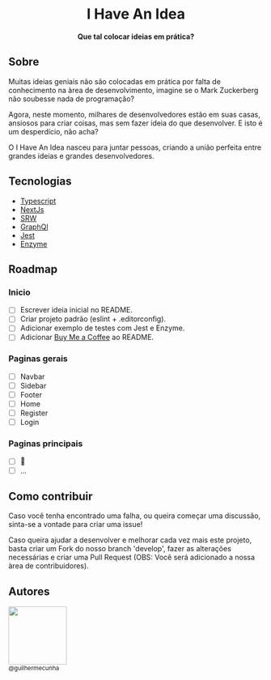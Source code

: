<h1 align="center">I Have An Idea</h1>

<div align="center">
  <p>
    <strong>Que tal colocar ideias em prática?</strong>
  </p>
</div>

## Sobre

Muitas ideias geniais não são colocadas em prática por falta de conhecimento na àrea de desenvolvimento, imagine se o Mark Zuckerberg não soubesse nada de programação?

Agora, neste momento, milhares de desenvolvedores estão em suas casas, ansiosos para criar coisas, mas sem fazer ideia do que desenvolver. E isto é um desperdício, não acha?

O I Have An Idea nasceu para juntar pessoas, criando a união perfeita entre grandes ideias e grandes desenvolvedores.

## Tecnologias

- [Typescript](https://github.com/microsoft/TypeScript)
- [NextJs](https://github.com/vercel/next.js)
- [SRW](https://github.com/vercel/swr)
- [GraphQl](https://github.com/apollographql/apollo-server)
- [Jest](https://github.com/facebook/jest)
- [Enzyme](https://github.com/enzymejs/enzyme)

## Roadmap

### Inicio

  - [ ] Escrever ideia inicial no README.
  - [ ] Criar projeto padrão (eslint + .editorconfig).
  - [ ] Adicionar exemplo de testes com Jest e Enzyme.
  - [ ] Adicionar [Buy Me a Coffee](https://www.buymeacoffee.com/) ao README.

### Paginas gerais

  - [ ] Navbar
  - [ ] Sidebar
  - [ ] Footer
  - [ ] Home
  - [ ] Register
  - [ ] Login
### Paginas principais
  - [ ] :construction:
  - [ ] ...

## Como contribuir

Caso você tenha encontrado uma falha, ou queira começar uma discussão, sinta-se a vontade para criar uma issue!

Caso queira ajudar a desenvolver e melhorar cada vez mais este projeto, basta criar um Fork do nosso branch 'develop', fazer as alterações necessárias e criar uma Pull Request (OBS: Você será adicionado a nossa àrea de contribuidores).

<!-- ## Contribuidores -->

## Autores

[<img src="https://avatars2.githubusercontent.com/u/19752833?&v=4" width=115><br><sub>@guilhermecunha</sub>](https://github.com/guilhermecunha)